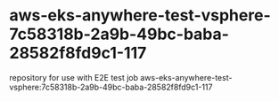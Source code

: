 # aws-eks-anywhere-test-vsphere-7c58318b-2a9b-49bc-baba-28582f8fd9c1-117
repository for use with E2E test job aws-eks-anywhere-test-vsphere:7c58318b-2a9b-49bc-baba-28582f8fd9c1-117
